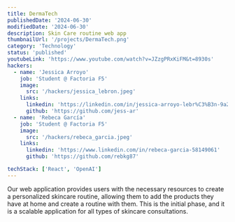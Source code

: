 ```yaml
---
title: DermaTech
publishedDate: '2024-06-30'
modifiedDate: '2024-06-30'
description: Skin Care routine web app
thumbnailUrl: '/projects/DermaTech.png'
category: 'Technology'
status: 'published'
youtubeLink: 'https://www.youtube.com/watch?v=JZzgPRxKiFM&t=8930s'
hackers:
  - name: 'Jessica Arroyo'
    job: 'Student @ Factoria F5'
    image:
      src: '/hackers/jessica_lebron.jpeg'
    links:
      linkedin: 'https://linkedin.com/in/jessica-arroyo-lebr%C3%B3n-9a2373207/'
      github: 'https://github.com/jess-ar'
  - name: 'Rebeca García'
    job: 'Student @ Factoria F5'
    image:
      src: '/hackers/rebeca_garcia.jpeg'
    links:
      linkedin: 'https://www.linkedin.com/in/rebeca-garcia-58149061'
      github: 'https://github.com/rebkg87'

techStack: ['React', 'OpenAI']
---
```


Our web application provides users with the necessary resources to create a personalized skincare routine, allowing them to add the products they have at home and create a routine with them. This is the initial phase, and it is a scalable application for all types of skincare consultations.

<YouTube id="JZzgPRxKiFM" timestamp="8930" thumbnail="/projects/DermaTech.png"/>
